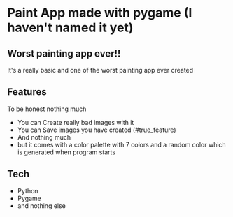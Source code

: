 # Paint App made with pygame (I haven't named it yet)

## Worst painting app ever!!
It's a really basic and one of the worst painting app ever created

## Features
To be honest nothing much
- You can Create really bad images with it
- You can Save images you have created (#true_feature)
- And nothing much
- but it comes with a color palette with 7 colors and a random color which is generated when program starts

## Tech
- Python
- Pygame
- and nothing else
